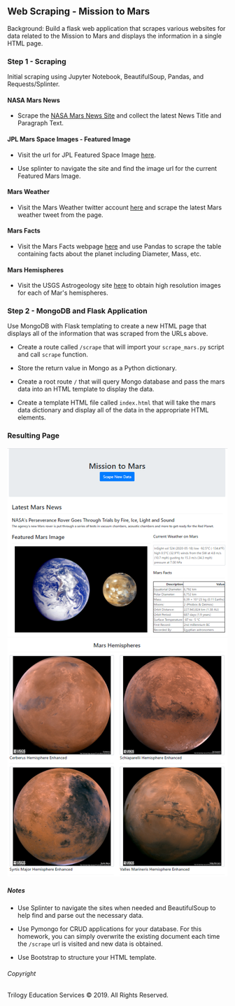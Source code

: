 ## Web Scraping - Mission to Mars

Background: Build a flask web application that scrapes various websites for data related to the Mission to Mars and displays the information in a single HTML page. 

### Step 1 - Scraping

Initial scraping using Jupyter Notebook, BeautifulSoup, Pandas, and Requests/Splinter.

#### NASA Mars News

* Scrape the [NASA Mars News Site](https://mars.nasa.gov/news/) and collect the latest News Title and Paragraph Text.  

#### JPL Mars Space Images - Featured Image

* Visit the url for JPL Featured Space Image [here](https://www.jpl.nasa.gov/spaceimages/?search=&category=Mars).

* Use splinter to navigate the site and find the image url for the current Featured Mars Image.

#### Mars Weather

* Visit the Mars Weather twitter account [here](https://twitter.com/marswxreport?lang=en) and scrape the latest Mars weather tweet from the page. 

#### Mars Facts

* Visit the Mars Facts webpage [here](https://space-facts.com/mars/) and use Pandas to scrape the table containing facts about the planet including Diameter, Mass, etc.

#### Mars Hemispheres

* Visit the USGS Astrogeology site [here](https://astrogeology.usgs.gov/search/results?q=hemisphere+enhanced&k1=target&v1=Mars) to obtain high resolution images for each of Mar's hemispheres.

### Step 2 - MongoDB and Flask Application

Use MongoDB with Flask templating to create a new HTML page that displays all of the information that was scraped from the URLs above.

* Create a route called `/scrape` that will import your `scrape_mars.py` script and call `scrape` function.

* Store the return value in Mongo as a Python dictionary.

* Create a root route `/` that will query Mongo database and pass the mars data into an HTML template to display the data.

* Create a template HTML file called `index.html` that will take the mars data dictionary and display all of the data in the appropriate HTML elements. 

### Resulting Page

![final_app_part1.png](Images/final_app_part1.png)
![final_app_part2.png](Images/final_app_part2.png)

##### Notes

* Use Splinter to navigate the sites when needed and BeautifulSoup to help find and parse out the necessary data.

* Use Pymongo for CRUD applications for your database. For this homework, you can simply overwrite the existing document each time the `/scrape` url is visited and new data is obtained.

* Use Bootstrap to structure your HTML template.

###### Copyright

Trilogy Education Services © 2019. All Rights Reserved.

